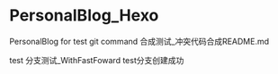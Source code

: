 # PersonalBlog_Hexo
PersonalBlog for test git command
合成测试_冲突代码合成README.md


test 分支测试_WithFastFoward
test分支创建成功
